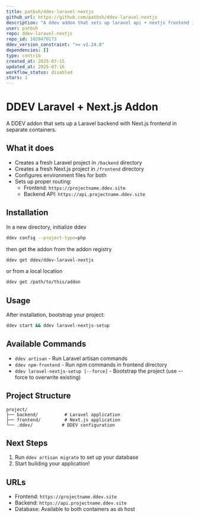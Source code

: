 ```yaml
---
title: patbsh/ddev-laravel-nextjs
github_url: https://github.com/patbsh/ddev-laravel-nextjs
description: "A ddev addon that sets up laravel api + nextjs frontend in an empty project."
user: patbsh
repo: ddev-laravel-nextjs
repo_id: 1020470173
ddev_version_constraint: ">= v1.24.0"
dependencies: []
type: contrib
created_at: 2025-07-15
updated_at: 2025-07-16
workflow_status: disabled
stars: 1
---
```


# DDEV Laravel + Next.js Addon

A DDEV addon that sets up a Laravel backend with Next.js frontend in separate containers.

## What it does

- Creates a fresh Laravel project in `/backend` directory
- Creates a fresh Next.js project in `/frontend` directory  
- Configures environment files for both
- Sets up proper routing:
  - Frontend: `https://projectname.ddev.site`
  - Backend API: `https://api.projectname.ddev.site`

## Installation

In a new directory, initialize ddev

```bash
ddev config --project-type=php
```

then get the addon from the addon registry

```bash
ddev get ddev/ddev-laravel-nextjs
```

or from a local location

```bash
ddev get /path/to/this/addon
```

## Usage

After installation, bootstrap your project:

```bash
ddev start && ddev laravel-nextjs-setup
```

## Available Commands

- `ddev artisan` - Run Laravel artisan commands
- `ddev npm-frontend` - Run npm commands in frontend directory
- `ddev laravel-nextjs-setup [--force]` - Bootstrap the project (use --force to overwrite existing)

## Project Structure

```
project/
├── backend/          # Laravel application
├── frontend/         # Next.js application
└── .ddev/           # DDEV configuration
```

## Next Steps

1. Run `ddev artisan migrate` to set up your database
2. Start building your application!

## URLs

- Frontend: `https://projectname.ddev.site`
- Backend: `https://api.projectname.ddev.site`
- Database: Available to both containers as `db` host
